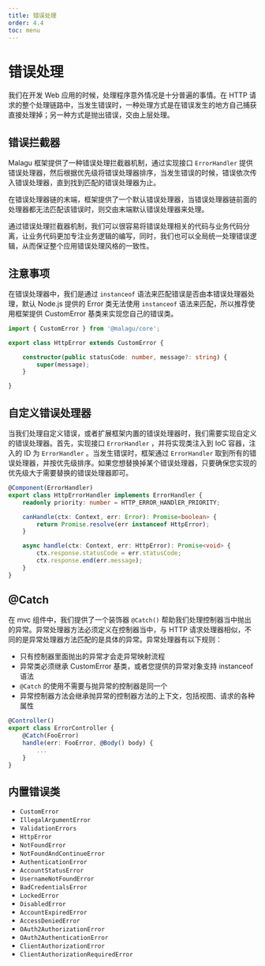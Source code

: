 ```yaml
---
title: 错误处理
order: 4.4
toc: menu
---
```


# 错误处理

我们在开发 Web 应用的时候，处理程序意外情况是十分普遍的事情。在 HTTP 请求的整个处理链路中，当发生错误时，一种处理方式是在错误发生的地方自己捕获直接处理掉；另一种方式是抛出错误，交由上层处理。

## 错误拦截器


Malagu 框架提供了一种错误处理拦截器机制，通过实现接口 `ErrorHandler` 提供错误处理器，然后根据优先级将错误处理器排序，当发生错误的时候，错误依次传入错误处理器，直到找到匹配的错误处理器为止。

在错误处理器链的末端，框架提供了一个默认错误处理器，当错误处理器链前面的处理器都无法匹配该错误时，则交由末端默认错误处理器来处理。

通过错误处理拦截器机制，我们可以很容易将错误处理相关的代码与业务代码分离，让业务代码更加专注业务逻辑的编写，同时，我们也可以全局统一处理错误逻辑，从而保证整个应用错误处理风格的一致性。


## 注意事项


在错误处理器中，我们是通过 `instanceof` 语法来匹配错误是否由本错误处理器处理，默认 Node.js 提供的 Error 类无法使用 `instanceof` 语法来匹配，所以推荐使用框架提供 CustomError 基类来实现您自己的错误类。


```typescript
import { CustomError } from '@malagu/core';

export class HttpError extends CustomError {

    constructor(public statusCode: number, message?: string) {
        super(message);
    }

}
```


## 自定义错误处理器


当我们处理自定义错误，或者扩展框架内置的错误处理器时，我们需要实现自定义的错误处理器。首先，实现接口 `ErrorHandler` ，并将实现类注入到 IoC 容器，注入的 ID 为 `ErrorHandler` 。当发生错误时，框架通过 `ErrorHandler` 取到所有的错误处理器，并按优先级排序。如果您想替换掉某个错误处理器，只要确保您实现的优先级大于需要替换的错误处理器即可。


```typescript
@Component(ErrorHandler)
export class HttpErrorHandler implements ErrorHandler {
    readonly priority: number = HTTP_ERROR_HANDlER_PRIORITY;

    canHandle(ctx: Context, err: Error): Promise<boolean> {
        return Promise.resolve(err instanceof HttpError);
    }

    async handle(ctx: Context, err: HttpError): Promise<void> {
        ctx.response.statusCode = err.statusCode;
        ctx.response.end(err.message);
    }
}
```


## @Catch


在 mvc 组件中，我们提供了一个装饰器 `@Catch()` 帮助我们处理控制器当中抛出的异常。异常处理器方法必须定义在控制器当中，与 HTTP 请求处理器相似，不同的是异常处理器方法匹配的是具体的异常。异常处理器有以下规则：


- 只有控制器里面抛出的异常才会走异常映射流程
- 异常类必须继承 CustomError 基类，或者您提供的异常对象支持 instanceof 语法
- `@Catch` 的使用不需要与抛异常的控制器是同一个
- 异常控制器方法会继承抛异常的控制器方法的上下文，包括视图、请求的各种属性



```typescript
@Controller()
export class ErrorController {
  	@Catch(FooError)
  	handle(err: FooError, @Body() body) {
        ...
    }
}
```


## 内置错误类


- `CustomError`  
- `IllegalArgumentError` 
- `ValidationErrors` 
- `HttpError` 
- `NotFoundError` 
- `NotFoundAndContinueError` 
- `AuthenticationError` 
- `AccountStatusError` 
- `UsernameNotFoundError` 
- `BadCredentialsError`
- `LockedError`
- `DisabledError`
- `AccountExpiredError`
- `AccessDeniedError`
- `OAuth2AuthorizationError`
- `OAuth2AuthenticationError`
- `ClientAuthorizationError`
- `ClientAuthorizationRequiredError`
